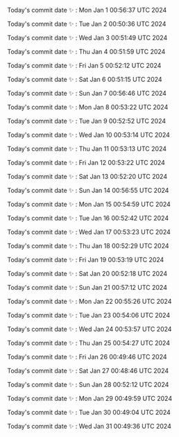 Today's commit date ✨ : Mon Jan 1 00:56:37 UTC 2024 

Today's commit date ✨ : Tue Jan 2 00:50:36 UTC 2024 

Today's commit date ✨ : Wed Jan 3 00:51:49 UTC 2024 

Today's commit date ✨ : Thu Jan 4 00:51:59 UTC 2024 

Today's commit date ✨ : Fri Jan 5 00:52:12 UTC 2024 

Today's commit date ✨ : Sat Jan 6 00:51:15 UTC 2024 

Today's commit date ✨ : Sun Jan 7 00:56:46 UTC 2024 

Today's commit date ✨ : Mon Jan 8 00:53:22 UTC 2024 

Today's commit date ✨ : Tue Jan 9 00:52:52 UTC 2024 

Today's commit date ✨ : Wed Jan 10 00:53:14 UTC 2024 

Today's commit date ✨ : Thu Jan 11 00:53:13 UTC 2024 

Today's commit date ✨ : Fri Jan 12 00:53:22 UTC 2024 

Today's commit date ✨ : Sat Jan 13 00:52:20 UTC 2024 

Today's commit date ✨ : Sun Jan 14 00:56:55 UTC 2024 

Today's commit date ✨ : Mon Jan 15 00:54:59 UTC 2024 

Today's commit date ✨ : Tue Jan 16 00:52:42 UTC 2024 

Today's commit date ✨ : Wed Jan 17 00:53:23 UTC 2024 

Today's commit date ✨ : Thu Jan 18 00:52:29 UTC 2024 

Today's commit date ✨ : Fri Jan 19 00:53:19 UTC 2024 

Today's commit date ✨ : Sat Jan 20 00:52:18 UTC 2024 

Today's commit date ✨ : Sun Jan 21 00:57:12 UTC 2024 

Today's commit date ✨ : Mon Jan 22 00:55:26 UTC 2024 

Today's commit date ✨ : Tue Jan 23 00:54:06 UTC 2024 

Today's commit date ✨ : Wed Jan 24 00:53:57 UTC 2024 

Today's commit date ✨ : Thu Jan 25 00:54:27 UTC 2024 

Today's commit date ✨ : Fri Jan 26 00:49:46 UTC 2024 

Today's commit date ✨ : Sat Jan 27 00:48:46 UTC 2024 

Today's commit date ✨ : Sun Jan 28 00:52:12 UTC 2024 

Today's commit date ✨ : Mon Jan 29 00:49:59 UTC 2024 

Today's commit date ✨ : Tue Jan 30 00:49:04 UTC 2024 

Today's commit date ✨ : Wed Jan 31 00:49:36 UTC 2024 

